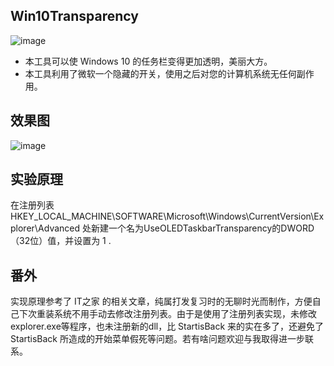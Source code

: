 ## Win10Transparency
![image](https://raw.githubusercontent.com/zzfly256/Win10Transparency/master/win10transparency.png)
- 本工具可以使 Windows 10 的任务栏变得更加透明，美丽大方。
- 本工具利用了微软一个隐藏的开关，使用之后对您的计算机系统无任何副作用。

## 效果图
![image](https://raw.githubusercontent.com/zzfly256/Win10Transparency/master/win10transparency2.png)

## 实验原理
在注册列表 HKEY_LOCAL_MACHINE\SOFTWARE\Microsoft\Windows\CurrentVersion\Explorer\Advanced 处新建一个名为UseOLEDTaskbarTransparency的DWORD（32位）值，并设置为 1 .

## 番外
实现原理参考了 IT之家 的相关文章，纯属打发复习时的无聊时光而制作，方便自己下次重装系统不用手动去修改注册列表。由于是使用了注册列表实现，未修改explorer.exe等程序，也未注册新的dll，比 StartisBack 来的实在多了，还避免了 StartisBack 所造成的开始菜单假死等问题。若有啥问题欢迎与我取得进一步联系。